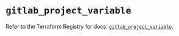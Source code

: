 # `gitlab_project_variable`

Refer to the Terraform Registry for docs: [`gitlab_project_variable`](https://registry.terraform.io/providers/gitlabhq/gitlab/17.2.0/docs/resources/project_variable).
